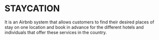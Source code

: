 # STAYCATION
It is an Airbnb system that allows customers to find their desired places of stay on one location and book in advance for the different hotels and individuals that offer these services in the country.
